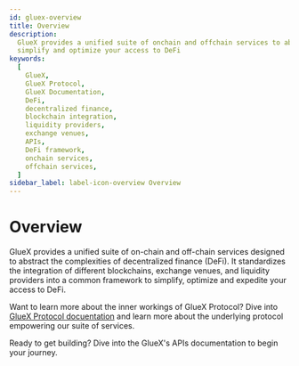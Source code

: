 ```yaml
---
id: gluex-overview
title: Overview
description:
  GlueX provides a unified suite of onchain and offchain services to abstract the complexities of DeFi. Standardize,
  simplify and optimize your access to DeFi
keywords:
  [
    GlueX,
    GlueX Protocol,
    GlueX Documentation,
    DeFi,
    decentralized finance,
    blockchain integration,
    liquidity providers,
    exchange venues,
    APIs,
    DeFi framework,
    onchain services,
    offchain services,
  ]
sidebar_label: label-icon-overview Overview
---
```


<head>
    <!-- Meta -->
    <meta name="google-site-verification" content="Ks8AY-cG1AlDJQjlhNL8ABrFcRwbb9Q5CB1FmY9y664" />
    <meta charset="UTF-8"/>
    <meta name="viewport" content="width=device-width, initial-scale=1.0"/>
    <meta name="description" content="GlueX provides a unified suite of onchain and offchain services to abstract the complexities of DeFi. Standardize, simplify and optimize your access to DeFi" />
    <meta name="keywords" content="GlueX, GlueX Protocol, GlueX Documentation, DeFi, decentralized finance, blockchain integration, liquidity providers, exchange venues, APIs, DeFi framework, onchain services, offchain services" />
    <meta name="author" content="GlueX Protocol" />
    <!-- Open Graph -->
    <meta property="og:title" content="Overview | GlueX Protocol" />
    <meta property="og:description" content="GlueX provides a unified suite of onchain and offchain services to abstract the complexities of DeFi. Standardize, simplify and optimize your access to DeFi" />
    <meta property="og:image" content="https://docs.gluex.xyz/banner.jpg" />
    <meta property="og:url" content="https://docs.gluex.xyz" />
    <meta property="og:type" content="website" />
    <!-- Twitter -->
    <meta name="twitter:title" content="Overview | GlueX Protocol" />
    <meta name="twitter:url" content="https://docs.gluex.xyz" />
    <meta name="twitter:description" content="GlueX provides a unified suite of onchain and offchain services to abstract the complexities of DeFi. Standardize, simplify and optimize your access to DeFi" />
    <meta name="twitter:image" content="https://docs.gluex.xyz/banner.jpg" />
    <meta name="twitter:card" content="https://docs.gluex.xyz/banner.jpg" />
</head>


# Overview

GlueX provides a unified suite of on-chain and off-chain services designed to abstract the complexities of decentralized
finance (DeFi). It standardizes the integration of different blockchains, exchange venues, and liquidity providers into
a common framework to simplify, optimize and expedite your access to DeFi.

Want to learn more about the inner workings of GlueX Protocol? Dive into [GlueX Protocol docuentation](gluex-protocol/)
and learn more about the underlying protocol empowering our suite of services.&#x20;

Ready to get building? Dive into the GlueX's APIs documentation to begin your journey.
